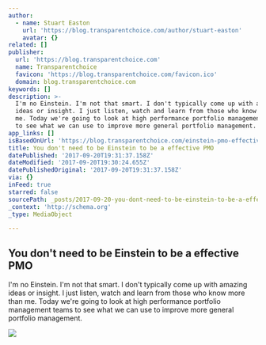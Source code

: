 ```yaml
---
author:
  - name: Stuart Easton
    url: 'https://blog.transparentchoice.com/author/stuart-easton'
    avatar: {}
related: []
publisher:
  url: 'https://blog.transparentchoice.com'
  name: Transparentchoice
  favicon: 'https://blog.transparentchoice.com/favicon.ico'
  domain: blog.transparentchoice.com
keywords: []
description: >-
  I'm no Einstein. I'm not that smart. I don't typically come up with amazing
  ideas or insight. I just listen, watch and learn from those who know more than
  me. Today we're going to look at high performance portfolio management teams
  to see what we can use to improve more general portfolio management.
app_links: []
isBasedOnUrl: 'https://blog.transparentchoice.com/einstein-pmo-effectiveness'
title: You don't need to be Einstein to be a effective PMO
datePublished: '2017-09-20T19:31:37.158Z'
dateModified: '2017-09-20T19:30:24.655Z'
datePublishedOriginal: '2017-09-20T19:31:37.158Z'
via: {}
inFeed: true
starred: false
sourcePath: _posts/2017-09-20-you-dont-need-to-be-einstein-to-be-a-effective-pmo.md
_context: 'http://schema.org'
_type: MediaObject

---
```

<article style=""><h1>You don't need to be Einstein to be a effective PMO</h1><p>I'm no Einstein. I'm not that smart. I don't typically come up with amazing ideas or insight. I just listen, watch and learn from those who know more than me. Today we're going to look at high performance portfolio management teams to see what we can use to improve more general portfolio management.</p><img src="https://cdn2.hubspot.net/hubfs/301083/Blog/Einstein_PMO_Effectiveness.png#keepProtocol" /></article>